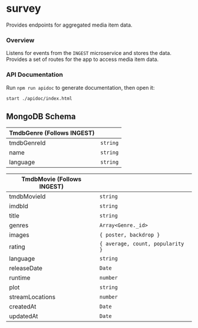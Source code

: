 # survey

Provides endpoints for aggregated media item data.

### Overview

Listens for events from the `INGEST` microservice and stores the data. Provides
a set of routes for the app to access media item data.

### API Documentation

Run `npm run apidoc` to generate documentation, then open it:

```shell
start ./apidoc/index.html
```

## MongoDB Schema

| TmdbGenre (Follows INGEST) |          |
| -------------------------- | -------- |
| tmdbGenreId                | `string` |
| name                       | `string` |
| language                   | `string` |

| TmdbMovie (Follows INGEST) |                                  |
| -------------------------- | -------------------------------- |
| tmdbMovieId                | `string`                         |
| imdbId                     | `string`                         |
| title                      | `string`                         |
| genres                     | `Array<Genre._id>`               |
| images                     | `{ poster, backdrop }`           |
| rating                     | `{ average, count, popularity }` |
| language                   | `string`                         |
| releaseDate                | `Date`                           |
| runtime                    | `number`                         |
| plot                       | `string`                         |
| streamLocations            | `number`                         |
| createdAt                  | `Date`                           |
| updatedAt                  | `Date`                           |
